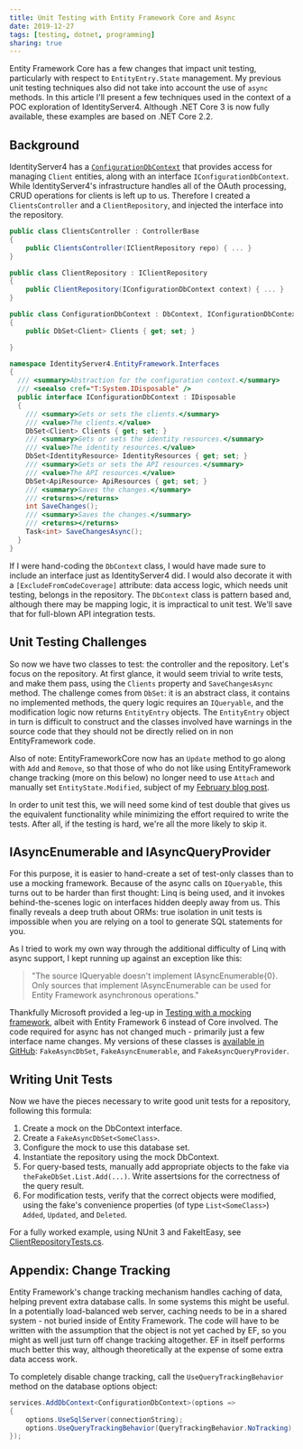 ```yaml
---
title: Unit Testing with Entity Framework Core and Async
date: 2019-12-27
tags: [testing, dotnet, programming]
sharing: true
---
```


Entity Framework Core has a few changes that impact unit testing, particularly with respect to `EntityEntry.State` management. My previous unit testing techniques also did not take into account the use of `async` methods. In this article I'll present a few techniques used in the context of a POC exploration of IdentityServer4. Although .NET Core 3 is now fully available, these examples are based on .NET Core 2.2.

## Background

IdentityServer4 has a [`ConfigurationDbContext`](https://github.com/IdentityServer/IdentityServer4/blob/master/src/EntityFramework.Storage/src/DbContexts/ConfigurationDbContext.cs) that provides access for managing `Client` entities, along with an interface `IConfigurationDbContext`. While IdentityServer4's infrastructure handles all of the OAuth processing, CRUD operations for clients is left up to us. Therefore I created a `ClientsController` and a `ClientRepository`, and injected the interface into the repository.

```csharp
public class ClientsController : ControllerBase
{
    public ClientsController(IClientRepository repo) { ... }
}

public class ClientRepository : IClientRepository
{
    public ClientRepository(IConfigurationDbContext context) { ... }
}

public class ConfigurationDbContext : DbContext, IConfigurationDbContext
{
    public DbSet<Client> Clients { get; set; }

}

namespace IdentityServer4.EntityFramework.Interfaces
{
  /// <summary>Abstraction for the configuration context.</summary>
  /// <seealso cref="T:System.IDisposable" />
  public interface IConfigurationDbContext : IDisposable
  {
    /// <summary>Gets or sets the clients.</summary>
    /// <value>The clients.</value>
    DbSet<Client> Clients { get; set; }
    /// <summary>Gets or sets the identity resources.</summary>
    /// <value>The identity resources.</value>
    DbSet<IdentityResource> IdentityResources { get; set; }
    /// <summary>Gets or sets the API resources.</summary>
    /// <value>The API resources.</value>
    DbSet<ApiResource> ApiResources { get; set; }
    /// <summary>Saves the changes.</summary>
    /// <returns></returns>
    int SaveChanges();
    /// <summary>Saves the changes.</summary>
    /// <returns></returns>
    Task<int> SaveChangesAsync();
  }
}
```

If I were hand-coding the `DbContext` class, I would have made sure to include an interface just as IdentityServer4 did. I would also decorate it with a `[ExcludeFromCodeCoverage]` attribute: data access logic, which needs unit testing, belongs in the repository. The `DbContext` class is pattern based and, although there may be mapping logic, it is impractical to unit test. We'll save that for full-blown API integration tests.

## Unit Testing Challenges

So now we have two classes to test: the controller and the repository. Let's focus on the repository. At first glance, it would seem trivial to write tests, and make them pass, using the `Clients` property and `SaveChangesAsync` method. The challenge comes from `DbSet`: it is an abstract class, it contains no implemented methods, the query logic requires an `IQueryable`, and the modification logic now returns `EntityEntry` objects. The `EntityEntry` object in turn is difficult to construct and the classes involved have warnings in the source code that they should not be directly relied on in non EntityFramework code.

Also of note: EntityFrameworkCore now has an `Update` method to go along with `Add` and `Remove`, so that those of who do not like using EntityFramework change tracking (more on this below) no longer need to use `Attach` and manually set `EntityState.Modified`, subject of my [February blog post](2019-02-08-refactor-awayfrom-global-static).

In order to unit test this, we will need some kind of test double that gives us the equivalent functionality while minimizing the effort required to write the tests. After all, if the testing is hard, we're all the more likely to skip it.

## IAsyncEnumerable and IAsyncQueryProvider

For this purpose, it is easier to hand-create a set of test-only classes than to use a mocking framework. Because of the async calls on `IQueryable`, this turns out to be harder than first thought: Linq is being used, and it invokes behind-the-scenes logic on interfaces hidden deeply away from us. This finally reveals a deep truth about ORMs: true isolation in unit tests is impossible when you are relying on a tool to generate SQL statements for you.

As I tried to work my own way through the additional difficulty of Linq with async support, I kept running up against an exception like this:

> "The source IQueryable doesn't implement IAsyncEnumerable{0}. Only sources that implement IAsyncEnumerable can be used for Entity Framework asynchronous operations."

Thankfully Microsoft provided a leg-up in [Testing with a mocking framework](https://docs.microsoft.com/en-us/ef/ef6/fundamentals/testing/mocking), albeit with Entity Framework 6 instead of Core involved. The code required for async has not changed much - primarily just a few interface name changes. My versions of these classes is [available in GitHub](https://github.com/stephenfuqua/safnet.libraries/tree/develop/TestHelper.AsyncDbSet): `FakeAsyncDbSet`, `FakeAsyncEnumerable`, and `FakeAsyncQueryProvider`.

## Writing Unit Tests

Now we have the pieces necessary to write good unit tests for a repository, following this formula:

1. Create a mock on the DbContext interface.
1. Create a `FakeAsyncDbSet<SomeClass>`.
1. Configure the mock to use this database set.
1. Instantiate the repository using the mock DbContext.
1. For query-based tests, manually add appropriate objects to the fake via `theFakeDbSet.List.Add(...)`. Write assertsions for the correctness of the query result.
1. For modification tests, verify that the correct objects were modified, using the fake's convenience properties (of type `List<SomeClass>`) `Added`, `Updated`, and `Deleted`.

For a fully worked example, using NUnit 3 and FakeItEasy, see [ClientRepositoryTests.cs](https://github.com/stephenfuqua/safnet.Identity.Api/blob/develop/test/Infrastructure/Persistence/ClientRepositoryTests.cs).

## Appendix: Change Tracking

Entity Framework's change tracking mechanism handles caching of data, helping prevent extra database calls. In some systems this might be useful. In a potentially load-balanced web server, caching needs to be in a shared system - not buried inside of Entity Framework. The code will have to be written with the assumption that the object is not yet cached by EF, so you might as well just turn off change tracking altogether. EF in itself performs much better this way, although theoretically at the expense of some extra data access work.

To completely disable change tracking, call the `UseQueryTrackingBehavior` method on the database options object:

```csharp
services.AddDbContext<ConfigurationDbContext>(options =>
{
    options.UseSqlServer(connectionString);
    options.UseQueryTrackingBehavior(QueryTrackingBehavior.NoTracking);
});
```
